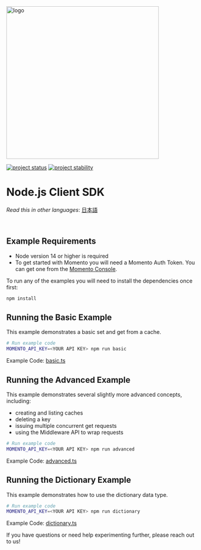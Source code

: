 <head>
  <meta name="Momento Node.js Client Library Documentation" content="Node.js client software development kit for Momento Cache">
</head>
<img src="https://docs.momentohq.com/img/logo.svg" alt="logo" width="400"/>

[![project status](https://momentohq.github.io/standards-and-practices/badges/project-status-official.svg)](https://github.com/momentohq/standards-and-practices/blob/main/docs/momento-on-github.md)
[![project stability](https://momentohq.github.io/standards-and-practices/badges/project-stability-stable.svg)](https://github.com/momentohq/standards-and-practices/blob/main/docs/momento-on-github.md)

# Node.js Client SDK

_Read this in other languages_: [日本語](README.ja.md)

<br>

## Example Requirements

- Node version 14 or higher is required
- To get started with Momento you will need a Momento Auth Token. You can get one from the [Momento Console](https://console.gomomento.com).

To run any of the examples you will need to install the dependencies once first:

```bash
npm install
```

## Running the Basic Example

This example demonstrates a basic set and get from a cache.

```bash
# Run example code
MOMENTO_API_KEY=<YOUR API KEY> npm run basic
```

Example Code: [basic.ts](basic.ts)

## Running the Advanced Example

This example demonstrates several slightly more advanced concepts, including:

* creating and listing caches
* deleting a key
* issuing multiple concurrent get requests
* using the Middleware API to wrap requests

```bash
# Run example code
MOMENTO_API_KEY=<YOUR API KEY> npm run advanced
```

Example Code: [advanced.ts](advanced.ts)

## Running the Dictionary Example

This example demonstrates how to use the dictionary data type.

```bash
# Run example code
MOMENTO_API_KEY=<YOUR API KEY> npm run dictionary
```

Example Code: [dictionary.ts](dictionary.ts)

If you have questions or need help experimenting further, please reach out to us!




